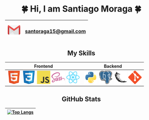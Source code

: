 <h1 align="center">🍀 Hi, I am Santiago Moraga 🍀</h1>

<div align="center">

| ![EMAIL](./assets/icons8-gmail-45.png) | <h3 align="center">santoraga15@gmail.com</h3> |
| - | - |

</div>

<h2 align="center">My Skills</h2>

<div align="center">

| Frontend | Backend |
| - | - |
| <img src="https://raw.githubusercontent.com/devicons/devicon/master/icons/html5/html5-original.svg" width="45"/> <img src="https://raw.githubusercontent.com/devicons/devicon/master/icons/css3/css3-original.svg" width="45"/> <img src="https://raw.githubusercontent.com/devicons/devicon/master/icons/javascript/javascript-original.svg" width="45"/> <img src="https://raw.githubusercontent.com/devicons/devicon/master/icons/sass/sass-original.svg" width="45"/> <img src="https://raw.githubusercontent.com/devicons/devicon/master/icons/react/react-original.svg" width="45"/> | <img src="https://raw.githubusercontent.com/devicons/devicon/master/icons/python/python-original.svg" width="45"/> <img src="https://raw.githubusercontent.com/devicons/devicon/master/icons/postgresql/postgresql-original.svg" width="45"/> <img src="https://raw.githubusercontent.com/devicons/devicon/master/icons/flask/flask-original.svg" width="45"/> <img src="https://raw.githubusercontent.com/devicons/devicon/master/icons/git/git-original.svg" width="45"/> |

</div>
    
<h2 align="center">GitHub Stats</h2>

<div align="center">

| [![Top Langs](https://github-readme-stats.vercel.app/api/top-langs/?username=Remy349&layout=compact&langs_count=6)](https://github.com/anuraghazra/github-readme-stats) |
| ------------- |

</div>

